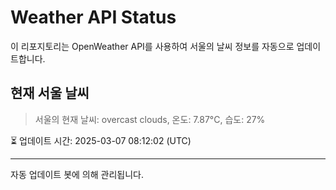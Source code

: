 
# Weather API Status

이 리포지토리는 OpenWeather API를 사용하여 서울의 날씨 정보를 자동으로 업데이트합니다.

## 현재 서울 날씨
> 서울의 현재 날씨: overcast clouds, 온도: 7.87°C, 습도: 27%

⏳ 업데이트 시간: 2025-03-07 08:12:02 (UTC)

---
자동 업데이트 봇에 의해 관리됩니다.

